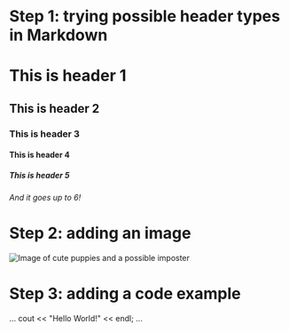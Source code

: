 # Step 1: trying possible header types in Markdown

# This is header 1
## This is header 2
### This is header 3
#### This is header 4
##### This is header 5
###### And it goes up to 6!

# Step 2: adding an image

![Image of cute puppies and a possible imposter](https://www.rd.com/wp-content/uploads/2018/02/04_Adorable-Puppy-Pictures-that-Will-Make-You-Melt_361302206_Grigorita-Ko.jpg)

# Step 3: adding a code example

...
cout << "Hello World!" << endl;
...
